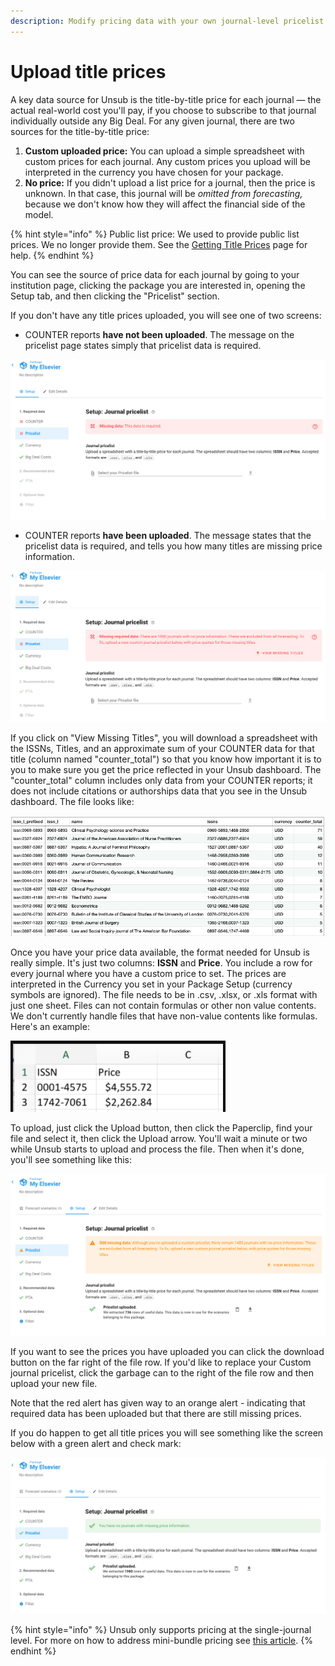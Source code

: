 ```yaml
---
description: Modify pricing data with your own journal-level pricelist
---
```


# Upload title prices

A key data source for Unsub is the title-by-title price for each journal — the actual real-world cost you'll pay, if you choose to subscribe to that journal individually outside any Big Deal. For any given journal, there are two sources for the title-by-title price:

1. **Custom uploaded price:** You can upload a simple spreadsheet with custom prices for each journal. Any custom prices you upload will be interpreted in the currency you have chosen for your package.
2. **No price:** If you didn't upload a list price for a journal, then the price is unknown. In that case, this journal will be _omitted from forecasting,_ because we don't know how they will affect the financial side of the model.

{% hint style="info" %}
Public list price: We used to provide public list prices. We no longer provide them. See the [Getting Title Prices](getting-title-prices.md) page for help.
{% endhint %}

You can see the source of price data for each journal by going to your institution page, clicking the package you are interested in, opening the Setup tab, and then clicking the "Pricelist" section.

If you don't have any title prices uploaded, you will see one of two screens:&#x20;

* COUNTER reports **have not been uploaded**. The message on the pricelist page states simply that pricelist data is required.

![Pricelist setup when COUNTER data has not been uploaded yet.](../.gitbook/assets/prices-setup-no-counter-data-state.png)

* COUNTER reports **have been uploaded**. The message states that the pricelist data is required, and tells you how many titles are missing price information.

![Pricelist setup when COUNTER data has been uploaded.](../.gitbook/assets/prices-setup-with-counter-data-state.png)



If you click on "View Missing Titles", you will download a spreadsheet with the ISSNs, Titles, and an approximate sum of your COUNTER data for that title (column named "counter\_total") so that you know how important it is to you to make sure you get the price reflected in your Unsub dashboard. The "counter\_total" column includes only data from your COUNTER reports; it does not include citations or authorships data that you see in the Unsub dashboard. The file looks like:

![Example of the spreadsheet you get after clicking "View Missing Titles"](<../.gitbook/assets/prices-setup-view-missing-titles-example (1).png>)

Once you have your price data available, the format needed for Unsub is really simple. It's just two columns: **ISSN** and **Price**. You include a row for every journal where you have a custom price to set. The prices are interpreted in the Currency you set in your Package Setup (currency symbols are ignored). The file needs to be in .csv, .xlsx, or .xls format with just one sheet. Files can not contain formulas or other non value contents. We don't currently handle files that have non-value contents like formulas. Here's an example:

![Example title pricelist spreadsheet file](../.gitbook/assets/setup-pricelist-example-file.png)

To upload, just click the Upload button, then click the Paperclip, find your file and select it, then click the Upload arrow. You'll wait a minute or two while Unsub starts to upload and process the file. Then when it's done, you'll see something like this:

![Pricelist setup when COUNTER data has been uploaded, and partial list of title prices uploaded.](../.gitbook/assets/prices-setup-with-counter-withcustom.png)

If you want to see the prices you have uploaded you can click the download button on the far right of the file row. If you'd like to replace your Custom journal pricelist, click the garbage can to the right of the file row and then upload your new file.

Note that the red alert has given way to an orange alert - indicating that required data has been uploaded but that there are still missing prices.

If you do happen to get all title prices you will see something like the screen below with a green alert and check mark:

![Pricelist setup when COUNTER data has been uploaded, and complete list of title prices uploaded.](../.gitbook/assets/prices-setup-with-counter-withcompletecustom.png)



{% hint style="info" %}
Unsub only supports pricing at the single-journal level. For more on how to address mini-bundle pricing see [this article](mini-bundle-pricing.md).
{% endhint %}
